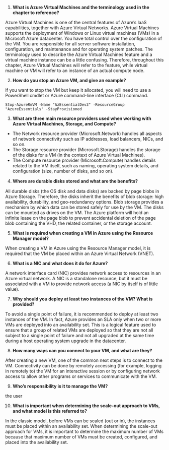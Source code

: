 1. **What is Azure Virtual Machines and the terminology used in the chapter to reference?**

Azure Virtual Machines is one of the central features of Azure’s IaaS capabilities, together with Azure Virtual Networks. Azure Virtual Machines supports the deployment of Windows or Linux virtual machines (VMs) in a Microsoft Azure datacenter. You have total control over the configuration of the VM. You are responsible for all server software installation, configuration, and maintenance and for operating system patches.
The terminology used to describe the Azure Virtual Machines feature and a virtual machine instance can be a little confusing. Therefore, throughout this chapter, Azure Virtual Machines will refer to the feature, while virtual machine or VM will refer to an instance of an actual compute node.

2. **How do you stop an Azure VM, and give an example?**

If you want to stop the VM but keep it allocated, you will need to use a PowerShell cmdlet or Azure command-line interface (CLI) command.
```
Stop-AzureRmVM -Name "AzEssentialDev3" -ResourceGroup "AzureEssentials" -StayProvisioned
```

3. **What are three main resource providers used when working with Azure Virtual Machines, Storage, and Compute?**

- The Network resource provider (Microsoft.Network) handles all aspects of network connectivity such as IP addresses, load balancers, NICs, and so on.
- The Storage resource provider (Microsoft.Storage) handles the storage of the disks for a VM (in the context of Azure Virtual Machines).
- The Compute resource provider (Microsoft.Compute) handles details related to the VM itself, such as naming, operating system details, and configuration (size, number of disks, and so on).

4. **Where are durable disks stored and what are the beneﬁts?**

All durable disks (the OS disk and data disks) are backed by page blobs in Azure Storage. Therefore, the disks inherit the benefits of blob storage: high availability, durability, and geo-redundancy options. Blob storage provides a mechanism by which data can be stored safely for use by the VM. The disks can be mounted as drives on the VM. The Azure platform will hold an infinite lease on the page blob to prevent accidental deletion of the page blob containing the VHD, the related container, or the storage account.

5. **What is required when creating a VM in Azure using the Resource Manager model?**

When creating a VM in Azure using the Resource Manager model, it is required that the VM be placed within an Azure Virtual Network (VNET).

6. **What is a NIC and what does it do for Azure?**

A network interface card (NIC) provides network access to resources in an Azure virtual network. A NIC is a standalone resource, but it must be associated with a VM to provide network access (a NIC by itself is of little value).

7. **Why should you deploy at least two instances of the VM? What is provided?**

To avoid a single point of failure, it is recommended to deploy at least two instances of the VM. In fact, Azure provides an SLA only when two or more VMs are deployed into an availability set. This is a logical feature used to ensure that a group of related VMs are deployed so that they are not all subject to a single point of failure and not all upgraded at the same time during a host operating system upgrade in the datacenter.

8. **How many ways can you connect to your VM, and what are they?**

After creating a new VM, one of the common next steps is to connect to the VM. Connectivity can be done by remotely accessing (for example, logging in remotely to) the VM for an interactive session or by configuring network access to allow other programs or services to communicate with the VM.

9. **Who’s responsibility is it to manage the VM?**

the user

10. **What is important when determining the scale-out approach to VMs, and what model is this referred to?**

In the classic model, before VMs can be scaled (out or in), the instances must be placed within an availability set. When determining the scale-out approach for VMs, it is important to determine the maximum number of VMs because that maximum number of VMs must be created, configured, and placed into the availability set. 
